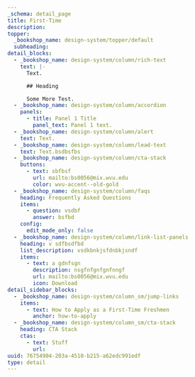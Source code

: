 ```yaml
---
_schema: detail_page
title: First-Time
description:
topper:
  _bookshop_name: design-system/topper/default
  subheading:
detail_blocks:
  - _bookshop_name: design-system/column/rich-text
    text: |-
      Text.

      ## Heading

      Some More Test.
  - _bookshop_name: design-system/column/accordion
    panels:
      - title: Panel 1 Title
        panel_text: Panel 1 text.
  - _bookshop_name: design-system/column/alert
    text: Text.
  - _bookshop_name: design-system/column/lead-text
    text: Text.bsdbsfbs
  - _bookshop_name: design-system/column/cta-stack
    buttons:
      - text: sbfbsf
        url: mailto:bs0056@mix.wvu.edu
        color: wvu-accent--old-gold
  - _bookshop_name: design-system/column/faqs
    heading: Frequently Asked Questions
    items:
      - question: vsdbf
        answer: bsfbd
    config:
      edit_mode_only: false
  - _bookshop_name: design-system/column/link-list-panels
    heading: v sdfbsdfbd
    list_description: vsdkbnkjsfdnbkjsndf
    items:
      - text: a gdnfsgn
        description: nsgfnfgnfgnfnngf
        url: mailto:bs0056@mix.wvu.edu
        icon: Download
detail_sidebar_blocks:
  - _bookshop_name: design-system/column_sm/jump-links
    items:
      - text: How to Apply as a First-Time Freshmen
        anchor: how-to-apply
  - _bookshop_name: design-system/column_sm/cta-stack
    heading: CTA Stack
    ctas:
      - text: Stuff
        url:
uuid: 76754904-203a-4510-b215-a62edc991edf
type: detail
---
```

